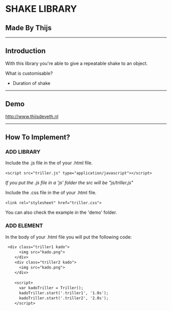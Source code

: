 SHAKE LIBRARY
===

Made By Thijs
---

---

Introduction
---

With this library you're able to give a repeatable shake to an object. 

What is customisable?
* Duration of shake

---

Demo
---

http://www.thijsdeveth.nl

---

How To Implement?
---

### ADD LIBRARY

Include the .js file in the <head> of your .html file.

```<script src="triller.js" type="application/javascript"></script>```

*If you put the .js file in a 'js' folder the src will be "js/triller.js"*


Include the .css file in the <head> of your .html file.

```<link rel="stylesheet" href="triller.css">```

You can also check the example in the 'demo' folder.


### ADD ELEMENT

In the body of your .html file you will put the following code:
```
 <div class="triller1 kado">
      <img src="kado.png">
    </div>
    <div class="triller2 kado">
      <img src="kado.png">
    </div>

    <script>
      var kadoTriller = Triller();
      kadoTriller.start('.triller1', '1.0s');
      kadoTriller.start('.triller2', '2.0s');
    </script>
```    


